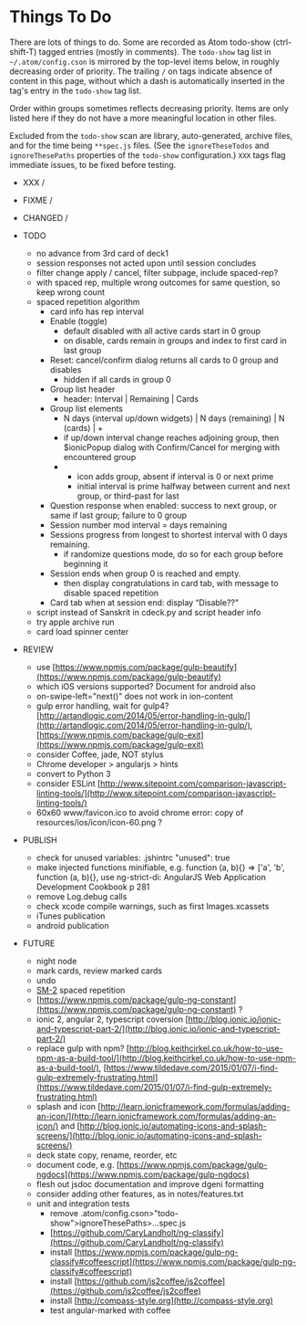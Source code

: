 # Things To Do

There are lots of things to do. Some are recorded as Atom todo-show (ctrl-shift-T) tagged entries (mostly in comments). The `todo-show` tag list in `~/.atom/config.cson` is mirrored by the top-level items below, in roughly decreasing order of priority. The trailing `/` on tags indicate absence of content in this page, without which a dash is automatically inserted in the tag's entry in the `todo-show` tag list.

Order within groups sometimes reflects decreasing priority. Items are only listed here if they do not have a more meaningful location in other files. 

Excluded from the `todo-show` scan are library, auto-generated, archive files, and for the time being `**spec.js` files. (See the `ignoreTheseTodos` and `ignoreThesePaths` properties of the `todo-show` configuration.) `XXX` tags flag immediate issues, to be fixed before testing.

- XXX /

- FIXME /

- CHANGED /

- TODO
  - no advance from 3rd card of deck1
  - session responses not acted upon until session concludes
  - filter change apply / cancel, filter subpage, include spaced-rep?
  - with spaced rep, multiple wrong outcomes for same question, so keep wrong count
  - spaced repetition algorithm
    - card info has rep interval
    - Enable (toggle)
      - default disabled with all active cards start in 0 group
      - on disable, cards remain in groups and index to first card in last group
    - Reset: cancel/confirm dialog returns all cards to 0 group and disables
       - hidden if all cards in group 0
    - Group list header
      - header: Interval | Remaining | Cards
    - Group list elements
      - N days (interval up/down widgets) | N days (remaining) | N (cards) | +
      - if up/down interval change reaches adjoining group, then $ionicPopup dialog with Confirm/Cancel for merging with encountered group
      - + icon adds group, absent if interval is 0 or next prime
        - initial interval is prime halfway between current and next group, or third-past for last
    - Question response when enabled: success to next group, or same if last group; failure to 0 group
    - Session number mod interval = days remaining
    - Sessions progress from longest to shortest interval with 0 days remaining.
       - if randomize questions mode, do so for each group before beginning it
    - Session ends when group 0 is reached and empty.
       - then display congratulations in card tab, with message to disable spaced repetition 
    - Card tab when at session end: display “Disable??"
  - script instead of Sanskrit in cdeck.py and script header info
  - try apple archive run
  - card load spinner center

- REVIEW
  - use [https://www.npmjs.com/package/gulp-beautify](https://www.npmjs.com/package/gulp-beautify)
  - which iOS versions supported? Document for android also
  - on-swipe-left="next()" does not work in ion-content
  - gulp error handling, wait for gulp4? [http://artandlogic.com/2014/05/error-handling-in-gulp/](http://artandlogic.com/2014/05/error-handling-in-gulp/), [https://www.npmjs.com/package/gulp-exit](https://www.npmjs.com/package/gulp-exit)
  - consider Coffee, jade, NOT stylus
  - Chrome developer > angularjs > hints
  - convert to Python 3
  - consider ESLint [http://www.sitepoint.com/comparison-javascript-linting-tools/](http://www.sitepoint.com/comparison-javascript-linting-tools/)
  - 60x60 www/favicon.ico to avoid chrome error: copy of resources/ios/icon/icon-60.png ?

- PUBLISH
  - check for unused variables: .jshintrc "unused": true
  - make injected functions minifiable, e.g. function (a, b){} => ['a', 'b', function (a, b){}, use ng-strict-di: AngularJS Web Application Development Cookbook p 281
  - remove Log.debug calls
  - check xcode compile warnings, such as first Images.xcassets
  - iTunes publication
  - android publication

- FUTURE
  - night node
  - mark cards, review marked cards
  - undo
  - [SM-2](https://www.supermemo.com/english/ol/sm2.htm) spaced repetition
  - [https://www.npmjs.com/package/gulp-ng-constant](https://www.npmjs.com/package/gulp-ng-constant) ?
  - ionic 2, angular 2, typescript coversion [http://blog.ionic.io/ionic-and-typescript-part-2/](http://blog.ionic.io/ionic-and-typescript-part-2/)
  - replace gulp with npm? [http://blog.keithcirkel.co.uk/how-to-use-npm-as-a-build-tool/](http://blog.keithcirkel.co.uk/how-to-use-npm-as-a-build-tool/), [https://www.tildedave.com/2015/01/07/i-find-gulp-extremely-frustrating.html](https://www.tildedave.com/2015/01/07/i-find-gulp-extremely-frustrating.html)
  - splash and icon [http://learn.ionicframework.com/formulas/adding-an-icon/](http://learn.ionicframework.com/formulas/adding-an-icon/) and  [http://blog.ionic.io/automating-icons-and-splash-screens/](http://blog.ionic.io/automating-icons-and-splash-screens/) 
  - deck state copy, rename, reorder, etc
  - document code, e.g. [https://www.npmjs.com/package/gulp-ngdocs](https://www.npmjs.com/package/gulp-ngdocs)
  - flesh out jsdoc documentation and improve dgeni formatting
  - consider adding other features, as in notes/features.txt
  - unit and integration tests
    - remove .atom/config.cson>"todo-show">ignoreThesePaths>...spec.js
    - [https://github.com/CaryLandholt/ng-classify](https://github.com/CaryLandholt/ng-classify)
    - install [https://www.npmjs.com/package/gulp-ng-classify#coffeescript](https://www.npmjs.com/package/gulp-ng-classify#coffeescript)
    - install [https://github.com/js2coffee/js2coffee](https://github.com/js2coffee/js2coffee)
    - install [http://compass-style.org](http://compass-style.org)
    - test angular-marked with coffee

